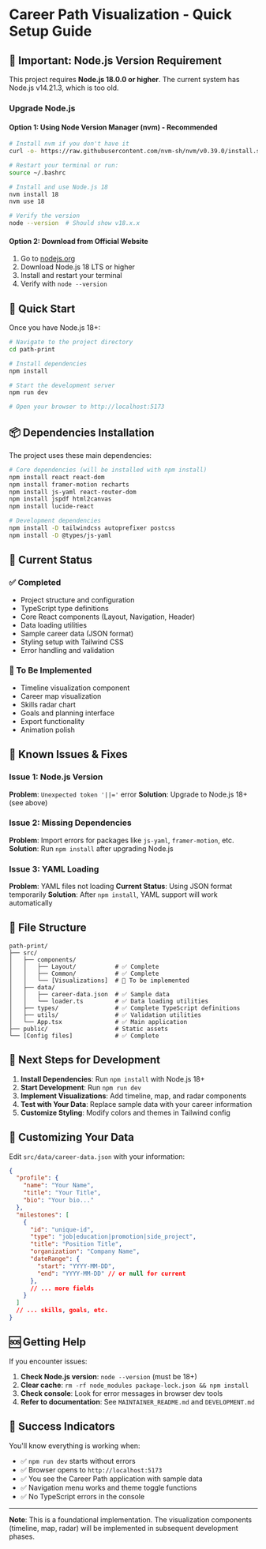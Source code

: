 # Career Path Visualization - Quick Setup Guide

## 🚨 Important: Node.js Version Requirement

This project requires **Node.js 18.0.0 or higher**. The current system has Node.js v14.21.3, which is too old.

### Upgrade Node.js

#### Option 1: Using Node Version Manager (nvm) - Recommended

```bash
# Install nvm if you don't have it
curl -o- https://raw.githubusercontent.com/nvm-sh/nvm/v0.39.0/install.sh | bash

# Restart your terminal or run:
source ~/.bashrc

# Install and use Node.js 18
nvm install 18
nvm use 18

# Verify the version
node --version  # Should show v18.x.x
```

#### Option 2: Download from Official Website

1. Go to [nodejs.org](https://nodejs.org/)
2. Download Node.js 18 LTS or higher
3. Install and restart your terminal
4. Verify with `node --version`

## 🚀 Quick Start

Once you have Node.js 18+:

```bash
# Navigate to the project directory
cd path-print

# Install dependencies
npm install

# Start the development server
npm run dev

# Open your browser to http://localhost:5173
```

## 📦 Dependencies Installation

The project uses these main dependencies:

```bash
# Core dependencies (will be installed with npm install)
npm install react react-dom
npm install framer-motion recharts
npm install js-yaml react-router-dom
npm install jspdf html2canvas
npm install lucide-react

# Development dependencies
npm install -D tailwindcss autoprefixer postcss
npm install -D @types/js-yaml
```

## 🔧 Current Status

### ✅ Completed
- Project structure and configuration
- TypeScript type definitions
- Core React components (Layout, Navigation, Header)
- Data loading utilities
- Sample career data (JSON format)
- Styling setup with Tailwind CSS
- Error handling and validation

### 🚧 To Be Implemented
- Timeline visualization component
- Career map visualization
- Skills radar chart
- Goals and planning interface
- Export functionality
- Animation polish

## 🐛 Known Issues & Fixes

### Issue 1: Node.js Version
**Problem**: `Unexpected token '||='` error
**Solution**: Upgrade to Node.js 18+ (see above)

### Issue 2: Missing Dependencies
**Problem**: Import errors for packages like `js-yaml`, `framer-motion`, etc.
**Solution**: Run `npm install` after upgrading Node.js

### Issue 3: YAML Loading
**Problem**: YAML files not loading
**Current Status**: Using JSON format temporarily
**Solution**: After `npm install`, YAML support will work automatically

## 📁 File Structure

```
path-print/
├── src/
│   ├── components/
│   │   ├── Layout/           # ✅ Complete
│   │   ├── Common/           # ✅ Complete
│   │   └── [Visualizations]  # 🚧 To be implemented
│   ├── data/
│   │   ├── career-data.json  # ✅ Sample data
│   │   └── loader.ts         # ✅ Data loading utilities
│   ├── types/                # ✅ Complete TypeScript definitions
│   ├── utils/                # ✅ Validation utilities
│   └── App.tsx               # ✅ Main application
├── public/                   # Static assets
└── [Config files]            # ✅ Complete
```

## 🎯 Next Steps for Development

1. **Install Dependencies**: Run `npm install` with Node.js 18+
2. **Start Development**: Run `npm run dev`
3. **Implement Visualizations**: Add timeline, map, and radar components
4. **Test with Your Data**: Replace sample data with your career information
5. **Customize Styling**: Modify colors and themes in Tailwind config

## 📝 Customizing Your Data

Edit `src/data/career-data.json` with your information:

```json
{
  "profile": {
    "name": "Your Name",
    "title": "Your Title",
    "bio": "Your bio..."
  },
  "milestones": [
    {
      "id": "unique-id",
      "type": "job|education|promotion|side_project",
      "title": "Position Title",
      "organization": "Company Name",
      "dateRange": {
        "start": "YYYY-MM-DD",
        "end": "YYYY-MM-DD" // or null for current
      },
      // ... more fields
    }
  ]
  // ... skills, goals, etc.
}
```

## 🆘 Getting Help

If you encounter issues:

1. **Check Node.js version**: `node --version` (must be 18+)
2. **Clear cache**: `rm -rf node_modules package-lock.json && npm install`
3. **Check console**: Look for error messages in browser dev tools
4. **Refer to documentation**: See `MAINTAINER_README.md` and `DEVELOPMENT.md`

## 🎉 Success Indicators

You'll know everything is working when:

- ✅ `npm run dev` starts without errors
- ✅ Browser opens to `http://localhost:5173`
- ✅ You see the Career Path application with sample data
- ✅ Navigation menu works and theme toggle functions
- ✅ No TypeScript errors in the console

---

**Note**: This is a foundational implementation. The visualization components (timeline, map, radar) will be implemented in subsequent development phases.
